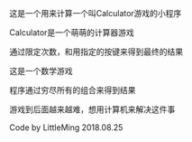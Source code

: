 这是一个用来计算一个叫Calculator游戏的小程序

Calculator是一个萌萌的计算器游戏

通过限定次数，和用指定的按键来得到最终的结果

这是一个数学游戏

程序通过穷尽所有的组合来得到结果

游戏到后面越来越难，想用计算机来解决这件事

Code by LittleMing 2018.08.25
